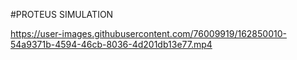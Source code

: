 #PROTEUS SIMULATION

https://user-images.githubusercontent.com/76009919/162850010-54a9371b-4594-46cb-8036-4d201db13e77.mp4

